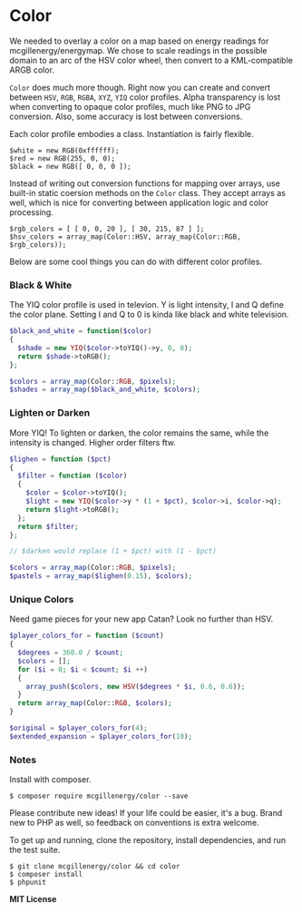 # Color

We needed to overlay a color on a map based on energy readings for mcgillenergy/energymap. We chose to scale readings in the possible domain to an arc of the HSV color wheel, then convert to a KML-compatible ARGB color.

`Color` does much more though. Right now you can create and convert between `HSV`, `RGB`, `RGBA`, `XYZ`, `YIQ` color profiles. Alpha transparency is lost when converting to opaque color profiles, much like PNG to JPG conversion. Also, some accuracy is lost between conversions. 

Each color profile embodies a class. Instantiation is fairly flexible. 

```
$white = new RGB(0xffffff);
$red = new RGB(255, 0, 0);
$black = new RGB([ 0, 0, 0 ]);
```

Instead of writing out conversion functions for mapping over arrays, use built-in static coersion methods on the `Color` class. They accept arrays as well, which is nice for converting between application logic and color processing. 

```
$rgb_colors = [ [ 0, 0, 20 ], [ 30, 215, 87 ] ];
$hsv_colors = array_map(Color::HSV, array_map(Color::RGB, $rgb_colors));
```

Below are some cool things you can do with different color profiles. 

### Black & White

The YIQ color profile is used in televion. Y is light intensity, I and Q define the color plane. Setting I and Q to 0 is kinda like black and white television. 

```php
$black_and_white = function($color)
{
  $shade = new YIQ($color->toYIQ()->y, 0, 0);
  return $shade->toRGB();
};

$colors = array_map(Color::RGB, $pixels);
$shades = array_map($black_and_white, $colors);
```

### Lighten or Darken

More YIQ! To lighten or darken, the color remains the same, while the intensity is changed. Higher order filters ftw. 

```php
$lighen = function ($pct)
{
  $filter = function ($color)
  {
    $color = $color->toYIQ();
    $light = new YIQ($color->y * (1 + $pct), $color->i, $color->q);
    return $light->toRGB();
  };
  return $filter;
};

// $darken would replace (1 + $pct) with (1 - $pct)

$colors = array_map(Color::RGB, $pixels);
$pastels = array_map($lighen(0.15), $colors);
```

### Unique Colors

Need game pieces for your new app Catan? Look no further than HSV.

```php
$player_colors_for = function ($count)
{
  $degrees = 360.0 / $count;
  $colors = [];
  for ($i = 0; $i < $count; $i ++)
  {
    array_push($colors, new HSV($degrees * $i, 0.6, 0.6));
  }
  return array_map(Color::RGB, $colors);
}

$original = $player_colors_for(4);
$extended_expansion = $player_colors_for(10);
```

### Notes

Install with composer.

```
$ composer require mcgillenergy/color --save
```

Please contribute new ideas! If your life could be easier, it's a bug. Brand new to PHP as well, so feedback on conventions is extra welcome. 

To get up and running, clone the repository, install dependencies, and run the test suite. 

```
$ git clone mcgillenergy/color && cd color
$ composer install
$ phpunit
```

**MIT License** 
